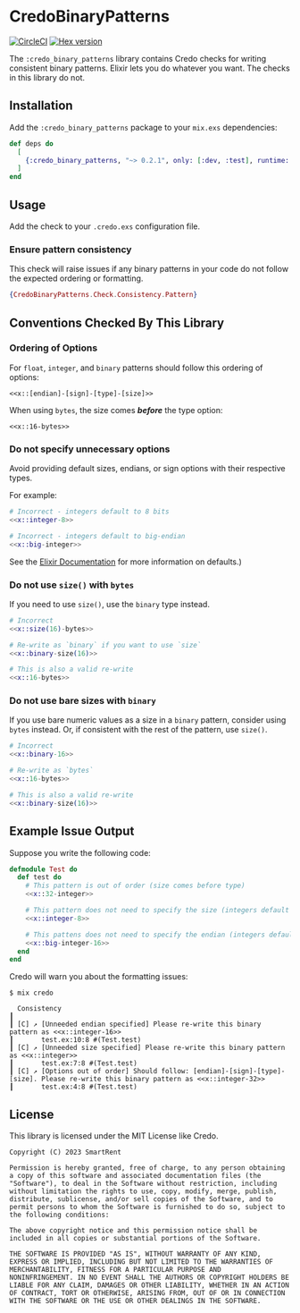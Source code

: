 # CredoBinaryPatterns

[![CircleCI](https://circleci.com/gh/smartrent/credo_binary_patterns.svg?style=svg)](https://circleci.com/gh/smartrent/credo_binary_patterns)
[![Hex version](https://img.shields.io/hexpm/v/credo_binary_patterns.svg "Hex version")](https://hex.pm/packages/credo_binary_patterns)

The `:credo_binary_patterns` library contains Credo checks for
writing consistent binary patterns. Elixir lets you do whatever you want.
The checks in this library do not.

## Installation

Add the `:credo_binary_patterns` package to your `mix.exs` dependencies:

```elixir
def deps do
  [
    {:credo_binary_patterns, "~> 0.2.1", only: [:dev, :test], runtime: false}
  ]
end
```

## Usage

Add the check to your `.credo.exs` configuration file.

### Ensure pattern consistency

This check will raise issues if any binary patterns in your code do not follow the expected ordering or formatting.

```elixir
{CredoBinaryPatterns.Check.Consistency.Pattern}
```

## Conventions Checked By This Library

### Ordering of Options

For `float`, `integer`, and `binary` patterns should follow this ordering of options:

```
<<x::[endian]-[sign]-[type]-[size]>>
```

When using `bytes`, the size comes **_before_** the type option:

```
<<x::16-bytes>>
```

### Do not specify unnecessary options

Avoid providing default sizes, endians, or sign options with their respective types.

For example:

```elixir
# Incorrect - integers default to 8 bits
<<x::integer-8>>

# Incorrect - integers default to big-endian
<<x::big-integer>>
```

See the [Elixir Documentation](https://hexdocs.pm/elixir/1.13.4/Kernel.SpecialForms.html#%3C%3C%3E%3E/1-types) for more information on defaults.)

### Do not use `size()` with `bytes`

If you need to use `size()`, use the `binary` type instead.

```elixir
# Incorrect
<<x::size(16)-bytes>>

# Re-write as `binary` if you want to use `size`
<<x::binary-size(16)>>

# This is also a valid re-write
<<x::16-bytes>>
```

### Do not use bare sizes with `binary`

If you use bare numeric values as a size in a `binary` pattern, consider using `bytes` instead. Or, if consistent with the rest of the pattern, use `size()`.
```elixir
# Incorrect
<<x::binary-16>>

# Re-write as `bytes`
<<x::16-bytes>>

# This is also a valid re-write
<<x::binary-size(16)>>
```

## Example Issue Output

Suppose you write the following code:

```elixir
defmodule Test do
  def test do
    # This pattern is out of order (size comes before type)
    <<x::32-integer>>

    # This pattern does not need to specify the size (integers default to `8`)
    <<x::integer-8>>

    # This pattens does not need to specify the endian (integers default to `big`)
    <<x::big-integer-16>>
  end
end
```

Credo will warn you about the formatting issues:

```
$ mix credo

  Consistency
┃ 
┃ [C] ↗ [Unneeded endian specified] Please re-write this binary pattern as <<x::integer-16>>
┃       test.ex:10:8 #(Test.test)
┃ [C] ↗ [Unneeded size specified] Please re-write this binary pattern as <<x::integer>>
┃       test.ex:7:8 #(Test.test)
┃ [C] ↗ [Options out of order] Should follow: [endian]-[sign]-[type]-[size]. Please re-write this binary pattern as <<x::integer-32>>
┃       test.ex:4:8 #(Test.test)
```

## License

This library is licensed under the MIT License like Credo.

```text
Copyright (C) 2023 SmartRent

Permission is hereby granted, free of charge, to any person obtaining
a copy of this software and associated documentation files (the
"Software"), to deal in the Software without restriction, including
without limitation the rights to use, copy, modify, merge, publish,
distribute, sublicense, and/or sell copies of the Software, and to
permit persons to whom the Software is furnished to do so, subject to
the following conditions:

The above copyright notice and this permission notice shall be
included in all copies or substantial portions of the Software.

THE SOFTWARE IS PROVIDED "AS IS", WITHOUT WARRANTY OF ANY KIND,
EXPRESS OR IMPLIED, INCLUDING BUT NOT LIMITED TO THE WARRANTIES OF
MERCHANTABILITY, FITNESS FOR A PARTICULAR PURPOSE AND
NONINFRINGEMENT. IN NO EVENT SHALL THE AUTHORS OR COPYRIGHT HOLDERS BE
LIABLE FOR ANY CLAIM, DAMAGES OR OTHER LIABILITY, WHETHER IN AN ACTION
OF CONTRACT, TORT OR OTHERWISE, ARISING FROM, OUT OF OR IN CONNECTION
WITH THE SOFTWARE OR THE USE OR OTHER DEALINGS IN THE SOFTWARE.
```
